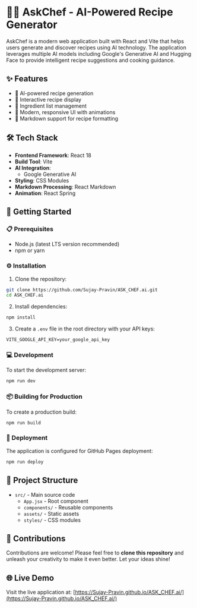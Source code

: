 # 🧑‍🍳 AskChef - AI-Powered Recipe Generator

AskChef is a modern web application built with React and Vite that helps users generate and discover recipes using AI technology. The application leverages multiple AI models including Google's Generative AI and Hugging Face to provide intelligent recipe suggestions and cooking guidance.

## ✨ Features

- 🤖 AI-powered recipe generation
- 📱 Interactive recipe display
- 🥗 Ingredient list management
- 🎨 Modern, responsive UI with animations
- 📝 Markdown support for recipe formatting

## 🛠️ Tech Stack

- **Frontend Framework**: React 18
- **Build Tool**: Vite
- **AI Integration**:
  - Google Generative AI
- **Styling**: CSS Modules
- **Markdown Processing**: React Markdown
- **Animation**: React Spring

## 🚀 Getting Started

### 📋 Prerequisites

- Node.js (latest LTS version recommended)
- npm or yarn

### ⚙️ Installation

1. Clone the repository:

```bash
git clone https://github.com/Sujay-Pravin/ASK_CHEF.ai.git
cd ASK_CHEF.ai
```

2. Install dependencies:

```bash
npm install
```

3. Create a `.env` file in the root directory with your API keys:

```
VITE_GOOGLE_API_KEY=your_google_api_key
```

### 💻 Development

To start the development server:

```bash
npm run dev
```

### 📦 Building for Production

To create a production build:

```bash
npm run build
```

### 🚀 Deployment

The application is configured for GitHub Pages deployment:

```bash
npm run deploy
```

## 📁 Project Structure

- `src/` - Main source code
  - `App.jsx` - Root component
  - `components/` - Reusable components
  - `assets/` - Static assets
  - `styles/` - CSS modules

## 🤝 Contributions

Contributions are welcome! Please feel free to **clone this repository** and unleash your creativity to make it even better. Let your ideas shine!

## 🌐 Live Demo

Visit the live application at: [https://Sujay-Pravin.github.io/ASK_CHEF.ai/](https://Sujay-Pravin.github.io/ASK_CHEF.ai/)
